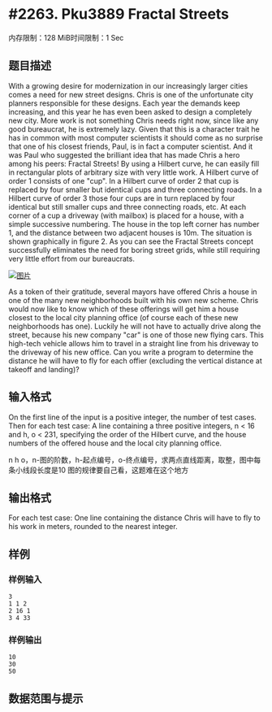 # #2263. Pku3889 Fractal Streets

内存限制：128 MiB时间限制：1 Sec

## 题目描述

With a growing desire for modernization in our increasingly larger cities comes a need for new street designs. Chris is one of the unfortunate city planners responsible for these designs. Each year the demands keep increasing, and this year he has even been asked to design a completely new city. 
More work is not something Chris needs right now, since like any good bureaucrat, he is extremely lazy. Given that this is a character trait he has in common with most computer scientists it should come as no surprise that one of his closest friends, Paul, is in fact a computer scientist. And it was Paul who suggested the brilliant idea that has made Chris a hero among his peers: Fractal Streets! By using a Hilbert curve, he can easily fill in rectangular plots of arbitrary size with very little work. 
A Hilbert curve of order 1 consists of one "cup". In a Hilbert curve of order 2 that cup is replaced by four smaller but identical cups and three connecting roads. In a Hilbert curve of order 3 those four cups are in turn replaced by four identical but still smaller cups and three connecting roads, etc. At each corner of a cup a driveway (with mailbox) is placed for a house, with a simple successive numbering. The house in the top left corner has number 1, and the distance between two adjacent houses is 10m. 
The situation is shown graphically in figure 2. As you can see the Fractal Streets concept successfully eliminates the need for boring street grids, while still requiring very little effort from our bureaucrats. 

[![图片](https://www.lydsy.com/JudgeOnline/upload/201104/3889_1.png)](http://poj.org/images/3889_1.png)

As a token of their gratitude, several mayors have offered Chris a house in one of the many new neighborhoods built with his own new scheme. Chris would now like to know which of these offerings will get him a house closest to the local city planning office (of course each of these new neighborhoods has one). Luckily he will not have to actually drive along the street, because his new company "car" is one of those new flying cars. This high-tech vehicle allows him to travel in a straight line from his driveway to the driveway of his new office. Can you write a program to determine the distance he will have to fly for each offier (excluding the vertical distance at takeoff and landing)?

## 输入格式

On the first line of the input is a positive integer, the number of test cases. Then for each test case: 
A line containing a three positive integers, n < 16 and h, o < 231, specifying the order of the Hilbert curve, and the house numbers of the offered house and the local city planning office.

n h o，n-图的阶数，h-起点编号，o-终点编号，求两点直线距离，取整，图中每条小线段长度是10 
图的规律要自己看，这题难在这个地方

## 输出格式

For each test case: 
One line containing the distance Chris will have to fly to his work in meters, rounded to the nearest integer.

## 样例

### 样例输入

    
    3
    1 1 2
    2 16 1
    3 4 33
    
    

### 样例输出

    
    10
    30
    50
    
    

## 数据范围与提示
